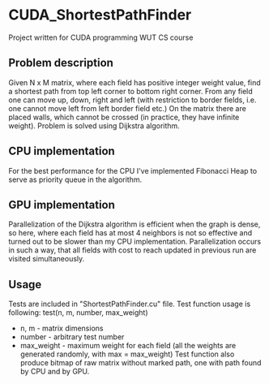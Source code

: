 # CUDA_ShortestPathFinder
Project written for CUDA programming WUT CS course
## Problem description

Given N x M matrix, where each field has positive integer weight value, find a shortest path from top left corner to bottom right corner.
From any field one can move up, down, right and left (with restriction to border fields, i.e. one cannot move left from left border field
etc.) On the matrix there are placed walls, which cannot be crossed (in practice, they have infinite weight). Problem is solved using Dijkstra
algorithm.

## CPU implementation
For the best performance for the CPU I've implemented Fibonacci Heap to serve as priority queue in the algorithm. 
## GPU implementation

Parallelization of the Dijkstra algorithm is efficient when the graph is dense, so here, where each field has at most 4 neighbors is not so effective
and turned out to be slower than my CPU implementation.
Parallelization occurs in such a way, that all fields with cost to reach updated in previous run are visited simultaneously. 

## Usage
Tests are included in "ShortestPathFinder.cu" file. Test function usage is following: test(n, m, number, max_weight)
- n, m - matrix dimensions
- number - arbitrary test number
- max_weight - maximum weight for each field (all the weights are generated randomly, with max = max_weight)
Test function also produce bitmap of raw matrix without marked path, one with path found by CPU and by GPU. 

